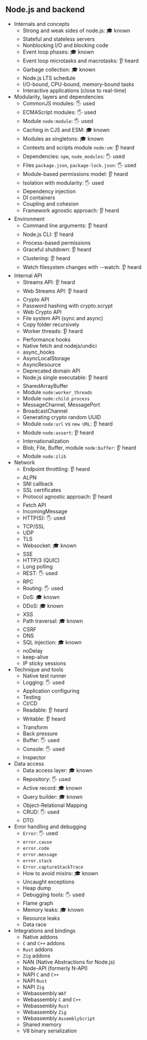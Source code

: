 ## Node.js and backend

- Internals and concepts
  - Strong and weak sides of node.js: 🎓 known
  - Stateful and stateless servers
  - Nonblocking I/O and blocking code
  - Event loop phases: 🎓 known
  - Event loop microtasks and macrotasks: 👂 heard
  - Garbage collection: 🎓 known
  - Node.js LTS schedule
  - I/O-bound, CPU-bound, memory-bound tasks
  - Interactive applications (close to real-time)
- Modularity, layers and dependencies
  - CommonJS modules: 🖐️ used
  - ECMAScript modules: 🖐️ used
  - Module `node:module`: 🖐️ used
  - Caching in CJS and ESM: 🎓 known
  - Modules as singletons: 🎓 known
  - Contexts and scripts module `node:vm`: 👂 heard
  - Dependencies: `npm`, `node_modules`: 🖐️ used
  - Files `package.json`, `package-lock.json`: 🖐️ used
  - Module-based permissions model: 👂 heard
  - Isolation with modularity: 🖐️ used
  - Dependency injection
  - DI containers
  - Coupling and cohesion
  - Framework agnostic approach: 👂 heard
- Environment
  - Command line arguments: 👂 heard
  - Node.js CLI: 👂 heard
  - Process-based permissions
  - Graceful shutdown: 👂 heard
  - Clustering: 👂 heard
  - Watch filesystem changes with --watch: 👂 heard
- Internal API
  - Streams API: 👂 heard
  - Web Streams API: 👂 heard
  - Crypto API
  - Password hashing with crypto.scrypt
  - Web Crypto API
  - File system API (sync and async)
  - Copy folder recursively
  - Worker threads: 👂 heard
  - Performance hooks
  - Native fetch and nodejs/undici
  - async_hooks
  - AsyncLocalStorage
  - AsyncResource
  - Deprecated domain API
  - Node.js single executable: 👂 heard
  - SharedArrayBuffer
  - Module `node:worker_threads`
  - Module `node:child_process`
  - MessageChannel, MessagePort
  - BroadcastChannel
  - Generating crypto random UUID
  - Module `node:url` vs `new URL`: 👂 heard
  - Module `node:assert`: 👂 heard
  - Internationalization
  - Blob, File, Buffer, module `node:buffer`: 👂 heard
  - Module `node:zlib`
- Network
  - Endpoint throttling: 👂 heard
  - ALPN
  - SNI callback
  - SSL certificates
  - Protocol agnostic approach: 👂 heard
  - Fetch API
  - IncomingMessage
  - HTTP(S): 🖐️ used
  - TCP/SSL
  - UDP
  - TLS
  - Websocket: 🎓 known
  - SSE
  - HTTP/3 (QUIC)
  - Long polling
  - REST: 🖐️ used
  - RPC
  - Routing: 🖐️ used
  - DoS: 🎓 known
  - DDoS: 🎓 known
  - XSS
  - Path traversal: 🎓 known
  - CSRF
  - DNS
  - SQL injection: 🎓 known
  - noDelay
  - keep-alive
  - IP sticky sessions
- Technique and tools
  - Native test runner
  - Logging: 🖐️ used
  - Application configuring
  - Testing
  - CI/CD
  - Readable: 👂 heard
  - Writable: 👂 heard
  - Transform
  - Back pressure
  - Buffer: 🖐️ used
  - Console: 🖐️ used
  - Inspector
- Data access
  - Data access layer: 🎓 known
  - Repository: 🖐️ used
  - Active record: 🎓 known
  - Query builder: 🎓 known
  - Object-Relational Mapping
  - CRUD: 🖐️ used
  - DTO
- Error handling and debugging
  - `Error`: 🖐️ used
  - `error.cause`
  - `error.code`
  - `error.message`
  - `error.stack`
  - `Error.captureStackTrace`
  - How to avoid mixins: 🎓 known
  - Uncaught exceptions
  - Heap dump
  - Debugging tools: 🖐️ used
  - Flame graph
  - Memory leaks: 🎓 known
  - Resource leaks
  - Data race
- Integrations and bindings
  - Native addons
  - `C` and `C++` addons
  - `Rust` addons
  - `Zig` addons
  - NAN (Native Abstractions for Node.js)
  - Node-API (formerly N-API)
  - NAPI `C` and `C++`
  - NAPI `Rust`
  - NAPI `Zig`
  - Webassembly `WAT`
  - Webassembly `C` and `C++`
  - Webassembly `Rust`
  - Webassembly `Zig`
  - Webassembly `AssemblyScript`
  - Shared memory
  - V8 binary serialization
